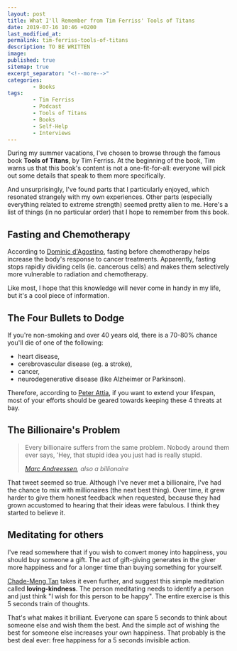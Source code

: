 ```yaml
---
layout: post
title: What I'll Remember from Tim Ferriss' Tools of Titans
date: 2019-07-16 10:46 +0200
last_modified_at: 
permalink: tim-ferriss-tools-of-titans
description: TO BE WRITTEN
image: 
published: true
sitemap: true
excerpt_separator: "<!--more-->"
categories:
        - Books
tags:
        - Tim Ferriss
        - Podcast
        - Tools of Titans
        - Books
        - Self-Help
        - Interviews
---
```


During my summer vacations, I've chosen to browse through the famous 
book **Tools of Titans**, by Tim Ferriss. At the beginning of the
book, Tim warns us that this book's content is not a one-fit-for-all:
everyone will pick out some details that speak to them more specifically. 

And unsurprisingly, I've found parts that I particularly enjoyed, which
resonated strangely with my own experiences. Other parts (especially
everything related to extreme strength) seemed pretty alien to me. 
Here's a list of things (in no particular order) that I hope to
remember from this book.

<!--more-->

## Fasting and Chemotherapy

According to 
[Dominic d'Agostino](https://dominicdagostino.wordpress.com/), fasting before 
chemotherapy helps increase the body's response to cancer treatments.
Apparently, fasting stops rapidly dividing cells (ie. cancerous cells) and 
makes them selectively more vulnerable to radiation and chemotherapy.

Like most, I hope that this knowledge will never come in handy in my life, but
it's a cool piece of information.

## The Four Bullets to Dodge

If you're non-smoking and over 40 years old, there is a 70-80% chance you'll
die of one of the following:
* heart disease,
* cerebrovascular disease (eg. a stroke),
* cancer,
* neurodegenerative disease (like Alzheimer or Parkinson).

Therefore, according to [Peter Attia](https://peterattiamd.com/), if you want
to extend your lifespan, most of your efforts should be geared towards keeping
these 4 threats at bay.

## The Billionaire's Problem

> Every billionaire suffers from the same problem. Nobody around them ever
> says, 'Hey, that stupid idea you just had is really stupid.
> 
> <cite>[Marc Andreessen](https://a16z.com/author/marc-andreessen/), 
> also a billionaire</cite>

That tweet seemed so true. Although I've never met a billionaire, I've had the 
chance to mix with millionaires (the next best thing). Over time, it grew 
harder to give them honest feedback when requested, because they had grown
accustomed to hearing that their ideas were fabulous. I think they 
started to believe it.

## Meditating for others

I've read somewhere that if you wish to convert money into happiness, you 
should buy someone a gift. The act of gift-giving generates in the giver
more happiness and for a longer time than buying something for yourself.

[Chade-Meng Tan](http://chademeng.com/) takes it even further, and suggest
this simple meditation called **loving-kindness**. The person meditating needs
to identify a person and just think "I wish for this person to be happy".
The entire exercise is this 5 seconds train of thoughts.

That's what makes it brilliant.  Everyone can spare 5 seconds to think
about someone else and wish them the best. And the simple act of wishing the 
best for someone else increases your own happiness. That probably is the best
deal ever: free happiness for a 5 seconds invisible action.

